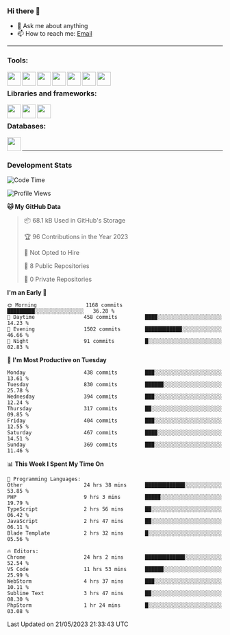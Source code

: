 ### Hi there 👋

- 💬 Ask me about anything
- 📫 How to reach me: [Email]

---

### Tools:
<img align='left' height="32" width="32" src="https://cdn.jsdelivr.net/npm/simple-icons@4.8.0/icons/phpstorm.svg" />
<img align='left' height="32" width="32" src="https://cdn.jsdelivr.net/npm/simple-icons@4.8.0/icons/webstorm.svg" />
<img align='left' height="32" width="32" src="https://cdn.jsdelivr.net/npm/simple-icons@4.8.0/icons/visualstudiocode.svg" />
<img align='left' height="32" width="32" src="https://cdn.jsdelivr.net/npm/simple-icons@4.8.0/icons/sublimetext.svg" />
<img align='left' height="32" width="32" src="https://cdn.jsdelivr.net/npm/simple-icons@4.8.0/icons/laragon.svg" />
<img align='left' height="32" width="32" src="https://cdn.jsdelivr.net/npm/simple-icons@4.8.0/icons/docker.svg" />
<img align='left' height="32" width="32" src="https://cdn.jsdelivr.net/npm/simple-icons@4.8.0/icons/amazonaws.svg" />
<br>

### Libraries and frameworks:
<img align='left' height="32" width="32" src="https://cdn.jsdelivr.net/npm/simple-icons@4.8.0/icons/laravel.svg" />
<img align='left' height="32" width="32" src="https://cdn.jsdelivr.net/npm/simple-icons@4.8.0/icons/vue-dot-js.svg" />
<img align='left' height="32" width="32" src="https://cdn.jsdelivr.net/npm/simple-icons@4.8.0/icons/jquery.svg" />
<br>

### Databases:
<img align='left' height="32" width="32" src="https://cdn.jsdelivr.net/npm/simple-icons@4.8.0/icons/mysql.svg" />
<br>

---
### Development Stats
<!--START_SECTION:waka-->
![Code Time](http://img.shields.io/badge/Code%20Time-1%2C622%20hrs%2010%20mins-blue)

![Profile Views](http://img.shields.io/badge/Profile%20Views-6-blue)

**🐱 My GitHub Data** 

> 📦 68.1 kB Used in GitHub's Storage 
 > 
> 🏆 96 Contributions in the Year 2023
 > 
> 🚫 Not Opted to Hire
 > 
> 📜 8 Public Repositories 
 > 
> 🔑 0 Private Repositories 
 > 
**I'm an Early 🐤** 

```text
🌞 Morning                1168 commits        █████████░░░░░░░░░░░░░░░░   36.28 % 
🌆 Daytime                458 commits         ████░░░░░░░░░░░░░░░░░░░░░   14.23 % 
🌃 Evening                1502 commits        ████████████░░░░░░░░░░░░░   46.66 % 
🌙 Night                  91 commits          █░░░░░░░░░░░░░░░░░░░░░░░░   02.83 % 
```
📅 **I'm Most Productive on Tuesday** 

```text
Monday                   438 commits         ███░░░░░░░░░░░░░░░░░░░░░░   13.61 % 
Tuesday                  830 commits         ██████░░░░░░░░░░░░░░░░░░░   25.78 % 
Wednesday                394 commits         ███░░░░░░░░░░░░░░░░░░░░░░   12.24 % 
Thursday                 317 commits         ██░░░░░░░░░░░░░░░░░░░░░░░   09.85 % 
Friday                   404 commits         ███░░░░░░░░░░░░░░░░░░░░░░   12.55 % 
Saturday                 467 commits         ████░░░░░░░░░░░░░░░░░░░░░   14.51 % 
Sunday                   369 commits         ███░░░░░░░░░░░░░░░░░░░░░░   11.46 % 
```


📊 **This Week I Spent My Time On** 

```text
💬 Programming Languages: 
Other                    24 hrs 38 mins      █████████████░░░░░░░░░░░░   53.85 % 
PHP                      9 hrs 3 mins        █████░░░░░░░░░░░░░░░░░░░░   19.79 % 
TypeScript               2 hrs 56 mins       ██░░░░░░░░░░░░░░░░░░░░░░░   06.42 % 
JavaScript               2 hrs 47 mins       ██░░░░░░░░░░░░░░░░░░░░░░░   06.11 % 
Blade Template           2 hrs 32 mins       █░░░░░░░░░░░░░░░░░░░░░░░░   05.56 % 

🔥 Editors: 
Chrome                   24 hrs 2 mins       █████████████░░░░░░░░░░░░   52.54 % 
VS Code                  11 hrs 53 mins      ██████░░░░░░░░░░░░░░░░░░░   25.99 % 
WebStorm                 4 hrs 37 mins       ███░░░░░░░░░░░░░░░░░░░░░░   10.11 % 
Sublime Text             3 hrs 47 mins       ██░░░░░░░░░░░░░░░░░░░░░░░   08.30 % 
PhpStorm                 1 hr 24 mins        █░░░░░░░░░░░░░░░░░░░░░░░░   03.08 % 
```


 Last Updated on 21/05/2023 21:33:43 UTC
<!--END_SECTION:waka-->

[huyviet]: https://huyviet.vn/
[EMAIl]: https://mail.google.com/mail/u/0/?fs=1&tf=cm&source=mailto&to=huynguyenviet0110@gmail.com
